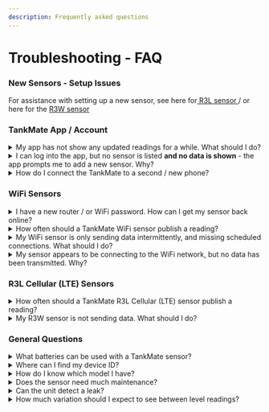 ```yaml
---
description: Frequently asked questions
---
```


# Troubleshooting - FAQ

### New Sensors - Setup Issues

For assistance with setting up a new sensor, see here for[ R3L sensor ](tankmate-user-guide/tankmate-r3-lte-cellular-sensors/set-up-a-new-r3l-lte-cellular-sensor.md)/ or here for the [R3W sensor](tankmate-user-guide/tankmate-wifi-sensors/tankmate-r3-wifi-sensors/set-up-a-new-r3w-wifi-sensor/)

### TankMate App / Account

<details>

<summary>My app has not show any updated readings for a while. What should I do?</summary>

On the main dashboard screen of the app - swipe down to refresh the data. If the **last reading date/time** was more than 24 hours ago, you may  or the network connection. Common causes include:

* An issue with the **WiFi network** (router turned off, new network name / password), or a service issue with the cellular network (R3L sensors)&#x20;
* Low battery on the sensor
* WiFi credentials cleared / lost
* For WiFi sensors - [check the status of a sensor unit](wi-fi-connectivity/check-status-v2-and-r3w-wifi-sensors.md)
* For R3L cellular (LTE) sensors - [see here](tankmate-user-guide/tankmate-r3-lte-cellular-sensors/hardware-status-r3l-cellular-lte-sensor.md)

</details>

<details>

<summary>I can log into the app, but no sensor is listed <strong>and no data is shown</strong> - the app prompts me to add a new sensor. Why?</summary>

This usually indicates that:

* You may have **created a second account** - in the app, go to **Settings > Account** and check which email you have signed in with.  If in doubt, log out, and try log in with a different email address!
* Or - the sensor has actually been **deleted from your account** at some point - accessed via the Settings > Sensor / Tank Settings screen. You can add the sensor to your account again from the "Add New Sensor" screen.

</details>

<details>

<summary>How do I connect the TankMate to a second / new phone?</summary>

The TankMate unit **maintains a connection with your router / WiFi network** to be able to upload data to our servers - there is **no direct link to any mobile phone**.

Any phone or web browser can log in and see the same tank data, provided you are using the **same TankMate login details (email + password)**. You do not need to create a second account to monitor the sensor on a second phone.

* NOTE: using SIGN IN WITH APPLE will not support multiple phone logins

</details>

### WiFi Sensors

<details>

<summary>I have a new router / or WiFi password. How can I get my sensor back online?</summary>

See links below for reconnecting a TankMate product to a network:

* [R3 Sensor](wi-fi-connectivity/reconnect-r3-wifi-level-sensor.md)
* [v2 Sensor](wi-fi-connectivity/reconnect-v2-wifi-level-sensor.md)
* [v1 Sensor](wi-fi-connectivity/reconnect-v1-level-sensor.md)

</details>

<details>

<summary>How often should a TankMate WiFi sensor publish a reading?</summary>

By default, the R3W sensor will send an updated level reading **every 12 hours** (2 per day). This can be **adjusted** in the mobile app under **Settings > Sensor / Tank Settings > Update Frequency**. Having more readings per day will increase the accuracy of your daily usage calculations, but will reduce battery life.

For the **R3W WiFi** sensor, a reading can be published to the server every 15 minutes (96 readings per day).

**If an alert is set**, the sensor will wake up to take a reading according to the reading interval set in the app (1 hour for WiFi sensors). If the alert threshold is broken, the sensor will connect and send data.

</details>

<details>

<summary>My WiFi sensor is only sending data intermittently, and missing scheduled connections. What should I do?</summary>

On the main dashboard screen of the app - check the **received signal strength** (RSSI) of your TankMate unit (last known connection only). Common causes include:

* **Weak** **WiFi signal strength**
* **Obstructions** between the router and the tank (e.g. overgrown foilage)
* [See here for troubleshooting suggestions](wi-fi-connectivity/intermittent-data-issue-wifi.md)

</details>

<details>

<summary>My sensor appears to be connecting to the WiFi network, but no data has been transmitted. Why?</summary>

* Check that the unit is running an **up-to-date firmware version**. [See here for details](wi-fi-connectivity/firmware-update-august-2023.md)
* If your firmware is up-to-date, try **performing a hard reset** on your router can resolve issues with data throughput
* Check the WiFi signal strength at the tank. [See here for details](wi-fi-connectivity/intermittent-data-issue-wifi.md)

</details>

### R3L Cellular (LTE) Sensors&#x20;

<details>

<summary>How often should a TankMate R3L Cellular (LTE) sensor publish a reading?</summary>

By default, the R3L sensor will send an updated level reading **every 6 hours** (4 per day). This can be **adjusted** in the mobile app under **Settings > Sensor / Tank Settings > Update Frequency**. Having more readings per day will increase the accuracy of your daily usage calculations, but will reduce battery life.

For an **R3L** **Cellular / LTE** sensor, the maximum number of connections per day is **4**. However, the sensor can be set to take a **reading every 15, 30 or 60 minutes** to check if an alert threshold has been broken. This allows users to gather more data, and receive timely alerts - without wasting power on frequent cellular connections.

**If an alert is set**, the sensor will wake up to take a reading according to the reading interval set in the app (15 / 30 / 60 mins for LTE). If the alert threshold is broken, the sensor will connect and send data.

</details>

<details>

<summary>My R3W sensor is not sending data. What should I do?</summary>



</details>

### General Questions

<details>

<summary>What batteries can be used with a TankMate sensor?</summary>

* 3 x AA Energizer Ultimate Lithium - **recommended\***&#x20;
* 3 x AA alkaline

**\*** **Battery life estimates in the app** are based on this type. If alkaline are used, the estimated battery life remaining will be less accurate, and the battery icon will appear half full.

</details>

<details>

<summary>Where can I find my device ID?</summary>

For new **R3W** and **R3L** sensors, the sensor will have a **QR code** attached to the base of the unit. Here you can find the device ID.&#x20;

Note: v2 sensors do not have a QR code. \
For existing sensors, you can also see the device ID in the TankMate app:

* The device ID can be found on the **home screen** of the app once logged in. To see the sensor details, click on the 'down arrow' icon to **expand the white box** on the home screen.&#x20;
* Alternatively, the device ID be found under **Settings > Sensor / Tank Settings**

<img src=".gitbook/assets/20220323_101554.jpg" alt="" data-size="original">

</details>

<details>

<summary>How do I know which model I have?</summary>

Between 2019 and 2022, only v2 WiFi models were sold. The **v2 models use a submersible pressure sensor** with a cable. R3 models do not have an external cable - they use an internal radar sensor.

**TIP**: if you are not sure, you can check the **device ID**:

* v2 Sensors start with "**esp-**"
* R3W sensors start with "**R3W**"
* R3L sensors start with "**R3L**"

<img src=".gitbook/assets/v2_sensor.png" alt="" data-size="original">

v2 WiFi Sensor shown - with 4m cable and submersible pressure sensor.

</details>

<details>

<summary>Does the sensor need much maintenance?</summary>

Very little, other than battery replacements.&#x20;

For **v1 / v2 sensors**, It is recommended to **clean the sensor probe annually**, by rinsing out any silt that has built up from the tank floor. The end cap be be unscrewed to make this easier. (Touching the **sensor diaphragm** inside the end cap should be **avoided**.)

</details>

<details>

<summary>Can the unit detect a leak?</summary>

**Yes**. **If the "Abnormal Usage Alert" has been enabled in the app** (Alerts tab) - the sensor will wake and take a reading **every hour**. If the level has dropped below the threshold set (under Alerts in the app), an abnormal usage alert will be sent as a **pop-up notification**.

Slow leaks are harder to detect. The best way to do this is to set the unit to update hourly (or every 15 minutes), and then compare the level readings after a sustained period of inactivity, e.g. 12 midnight through to 6am (or longer if possible).

</details>

<details>

<summary>How much variation should I expect to see between level readings?</summary>

Slight **variations** between level readings of **1-2mm** can be expected. While the sensor readings are extremely stable, a small variation in reading height can have a big effect on the volume calculations - in litres.

\
E.g. a **1mm** change in reading height on a 25,000L tank represents approximately **10L**. Which is only 0.04% of the tank volume! Therefore a **40L volume variation** with a 2 x 25,000L tank setup between readings would not be uncommon.

</details>
